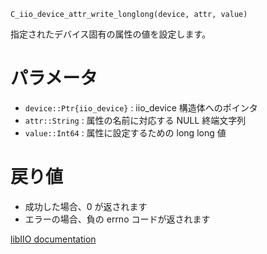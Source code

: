 ```
C_iio_device_attr_write_longlong(device, attr, value)
```

指定されたデバイス固有の属性の値を設定します。

# パラメータ

  * `device::Ptr{iio_device}` : iio_device 構造体へのポインタ
  * `attr::String`            : 属性の名前に対応する NULL 終端文字列
  * `value::Int64`            : 属性に設定するための long long 値

# 戻り値

  * 成功した場合、0 が返されます
  * エラーの場合、負の errno コードが返されます

[libIIO documentation](https://analogdevicesinc.github.io/libiio/master/libiio/group__Device.html#ga3fcba684f6b07d3f6295759bb788c4d2)
